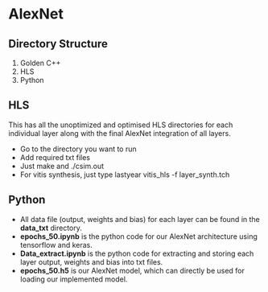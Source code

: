 # AlexNet
## Directory Structure
1. Golden C++
2. HLS
3. Python

## HLS
This has all the unoptimized and optimised HLS directories for each individual layer along with the final AlexNet integration of all layers.
* Go to the directory you want to run
* Add required txt files
* Just make and ./csim.out
* For vitis synthesis, just type lastyear vitis_hls -f layer_synth.tch

## Python
* All data file (output, weights and bias) for each layer can be found in the **data_txt** directory.
* **epochs_50.ipynb** is the python code for our AlexNet architecture using tensorflow and keras.
* **Data_extract.ipynb** is the python code for extracting and storing each layer output, weights and bias into txt files.
* **epochs_50.h5** is our AlexNet model, which can directly be used for loading our implemented model.


